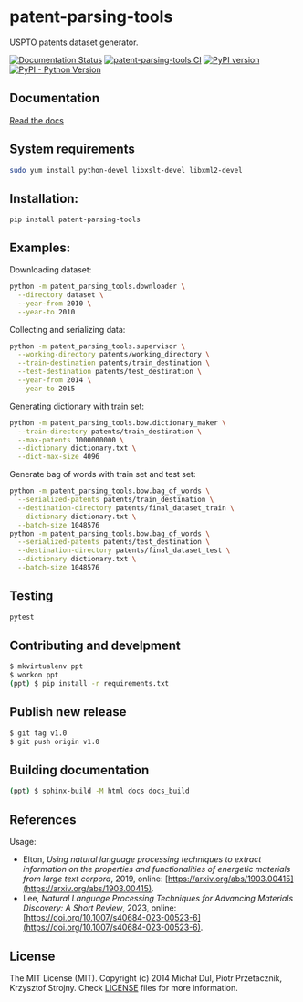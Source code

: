 patent-parsing-tools
====================
USPTO patents dataset generator.

[![Documentation Status](https://readthedocs.org/projects/patent-parsing-tools/badge/?version=latest)](https://patent-parsing-tools.readthedocs.io/en/latest/?badge=latest)
[![patent-parsing-tools CI](https://github.com/pprzetacznik/patent-parsing-tools/workflows/patent-parsing-tools%20CI/badge.svg)](https://github.com/pprzetacznik/patent-parsing-tools/actions?query=workflow%3A"patent-parsing-tools+CI")
[![PyPI version](https://badge.fury.io/py/patent-parsing-tools.svg)](https://pypi.org/project/patent-parsing-tools/)
[![PyPI - Python Version](https://img.shields.io/pypi/pyversions/patent-parsing-tools)](https://pypi.org/project/patent-parsing-tools/)

## Documentation

[Read the docs](https://patent-parsing-tools.readthedocs.io/en/latest/)

## System requirements

```Bash
sudo yum install python-devel libxslt-devel libxml2-devel
```

## Installation:

```
pip install patent-parsing-tools
```

## Examples:

Downloading dataset:
```Bash
python -m patent_parsing_tools.downloader \
  --directory dataset \
  --year-from 2010 \
  --year-to 2010
```

Collecting and serializing data:
```Bash
python -m patent_parsing_tools.supervisor \
  --working-directory patents/working_directory \
  --train-destination patents/train_destination \
  --test-destination patents/test_destination \
  --year-from 2014 \
  --year-to 2015
```

Generating dictionary with train set:
```Bash
python -m patent_parsing_tools.bow.dictionary_maker \
  --train-directory patents/train_destination \
  --max-patents 1000000000 \
  --dictionary dictionary.txt \
  --dict-max-size 4096
```

Generate bag of words with train set and test set:
```Bash
python -m patent_parsing_tools.bow.bag_of_words \
  --serialized-patents patents/train_destination \
  --destination-directory patents/final_dataset_train \
  --dictionary dictionary.txt \
  --batch-size 1048576
python -m patent_parsing_tools.bow.bag_of_words \
  --serialized-patents patents/test_destination \
  --destination-directory patents/final_dataset_test \
  --dictionary dictionary.txt \
  --batch-size 1048576
```

## Testing

```Bash
pytest
```

## Contributing and develpment

```Bash
$ mkvirtualenv ppt
$ workon ppt
(ppt) $ pip install -r requirements.txt
```

## Publish new release

```Bash
$ git tag v1.0
$ git push origin v1.0
```

## Building documentation

```Bash
(ppt) $ sphinx-build -M html docs docs_build
```

## References

Usage:
* Elton, *Using natural language processing techniques to extract information on the properties and functionalities of energetic materials from large text corpora*, 2019, online: [https://arxiv.org/abs/1903.00415](https://arxiv.org/abs/1903.00415).
* Lee, *Natural Language Processing Techniques for Advancing Materials Discovery: A Short Review*, 2023, online: [https://doi.org/10.1007/s40684-023-00523-6](https://doi.org/10.1007/s40684-023-00523-6).

## License

The MIT License (MIT). Copyright (c) 2014 Michał Dul, Piotr Przetacznik, Krzysztof Strojny. Check [LICENSE](LICENSE) files for more information.

